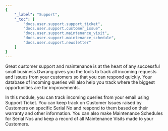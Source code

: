 ```yaml
---
{
	"_label": "Support",
	"_toc": [
		"docs.user.support.support_ticket",
		"docs.user.support.customer_issue",
		"docs.user.support.maintenance_visit",
		"docs.user.support.maintenance_schedule",
		"docs.user.support.newsletter"
	]
}
---
```

Great customer support and maintenance is at the heart of any successful small business.Owrang gives you the tools to track all incoming requests and issues from your customers so that you can respond quickly. Your database of incoming queries will also help you track where the biggest opportunities are for improvements.

In this module, you can track incoming queries from your email using Support Ticket. You can keep track on Customer Issues raised by Customers on specific Serial No and respond to them based on their warranty and other information. You can also make Maintenance Schedules for Serial Nos and keep a record of all Maintenance Visits made to your Customers.
